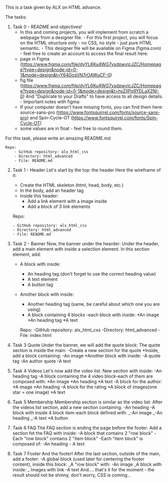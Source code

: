 This is a task given by ALX on HTML advance.

The tasks:

1. Task 0 - README and objectives!
   - In this and coming projects, you will implement from scratch a webpage from a designer file. - For this first project, you will focus on the HTML structure only - no CSS, no style - just pure HTML semantic. - This designer file will be available on Figma (figma.com) - feel free to create an account to access the final result here:
   - page in Figma (https://www.figma.com/file/dyYL6Ku4WG7vsdpwvlcJZC/Homepage?type=design&node-id=0-1&mode=design&t=Y64GosVN7rOAWuCF-0)
   - fig file (https://www.figma.com/file/dyYL6Ku4WG7vsdpwvlcJZC/Homepage?type=design&node-id=0-1&mode=design&t=hsZjlPq9YDLaX2NI-0)
     And "Duplicate to your Drafts" to have access to all design details. - Important notes with figma:
   - If your computer doesn't have missing fonts, you can find them here: source-sans-pro (https://www.fontsquirrel.com/fonts/source-sans-pro) and Spin-Cycle-OT (https://www.fontsquirrel.com/fonts/Spin-Cycle-OT)
   - some values are in float - feel free to round them.

For this task, please write an amazing README.md

    Repo:
        - GitHub repository: alx_html_css
        - Directory: html_advanced
        - File: README.md

2.  Task 1 - Header
    Let's start by the top: the header
    Here the wireframe of it:

    - Create the HTML skeleton (html, head, body, etc.)
    - In the body, add an header tag
    - Inside this header:
      - Add a link element with a image inside
      - Add a block of 3 link elements

    Repo:

        - GitHub repository: alx_html_css
        - Directory: html_advanced
        - File: README.md

3.  Task 2 - Banner
    Now, the banner under the hearder:
    Under the header, add a main element with inside a selection element.
    In this section element, add:

    - A block with inside:
      - An heading tag (don't forget to use the correct heading value)
      - A text element
      - A button tag
    - Another block with inside:

      - Another heading tag (same, be careful about which one you are using)
      - A block containing 4 blocks -each block with inside:
        *An image
        *An heading tag
        \*A text

      Repo:
      -GitHub repository: alx_html_css
      -Directory: html_advanced
      -File: index.html

4.  Task 3 Quote
    Under the banner, we will add the quote block:
    The quote section is inside the main:
    -Create a new section for the quote
    \*Inside, add a block containing:
    -An image
    \*Another block with inside:
    -A quote tag
    -An author quote
    -A text

5.  Task 4 Videos
    Let's now add the video list:
    New section with inside:
    -An heading tag
    -A block containing the 4 video block-each of them are composed with:
    *An image
    *An heading
    *A text
    -A block for the author:
    *A image
    *An heading
    -A block for the rating
    *A block of images(one star = one image)
    \*A text

6.  Task 5 Membership
    Membership section is similar as the video list:
    After the videos list section, add a new section containing:
    -An heading
    -A block with inside 4 block item-each block defined with:
    _-An image
    _-An heading
    \_-A text
    \*A button

7.  Task 6 FAQ
    The FAQ section is ending the page before the footer:
    Add a section fot the FAQ with inside:
    -A block that contains 2 "row block"
    -Each "row block" contains 2 "item block"
    -Each "item block" is composed of:
    -An heading - A text

8.  Task 7 Footer
    And the footer!
    After the last section, outside of the main, add a footer:
    -A global block (used later for centering the footer content), inside this block:
    _A "row block" with:
    -An image
    \_A block with inside:
    _ Images with link
    -A text
    And.... that's it for the moment - the result should not be shinny, don't worry, CSS is coming...
